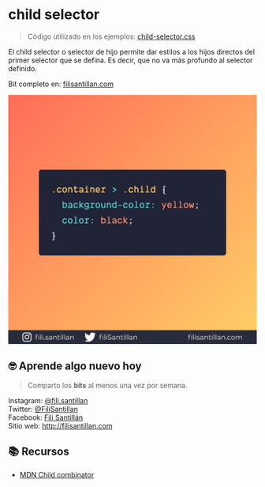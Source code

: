 # child selector

> Código utilizado en los ejemplos: [child-selector.css](./child-selector.css)

El child selector o selector de hijo permite dar estilos a los hijos directos
del primer selector que se defina. Es decir, que no va más profundo al selector
definido.

Bit completo en:
[filisantillan.com](https://filisantillan.com/bits/child-selector)

![child selector](./child-selector.png)

## 🤓 Aprende algo nuevo hoy

> Comparto los **bits** al menos una vez por semana.

Instagram: [@fili.santillan](https://www.instagram.com/fili.santillan/)  
Twitter: [@FiliSantillan](https://twitter.com/FiliSantillan)  
Facebook: [Fili Santillán](https://www.facebook.com/FiliSantillan96/)  
Sitio web: http://filisantillan.com

## 📚 Recursos

-   [MDN Child combinator](https://developer.mozilla.org/en-US/docs/Web/CSS/Child_combinator)
